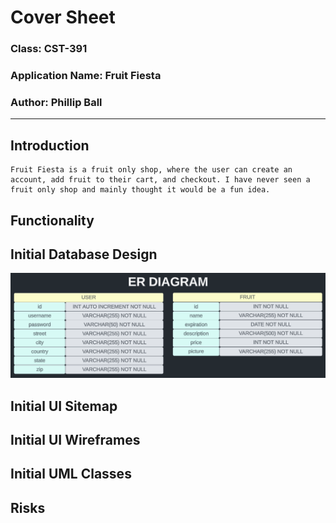 # Cover Sheet

### Class: CST-391
### Application Name: Fruit Fiesta
### Author: Phillip Ball


---
## Introduction
```
Fruit Fiesta is a fruit only shop, where the user can create an account, add fruit to their cart, and checkout. I have never seen a fruit only shop and mainly thought it would be a fun idea. 
```

## Functionality

## Initial Database Design

![Image One](docs/er_diagram.png)

## Initial UI Sitemap

## Initial UI Wireframes

## Initial UML Classes

## Risks
